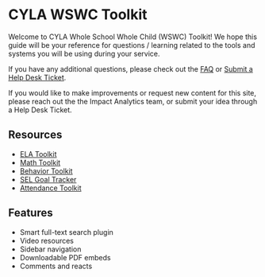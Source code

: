 # CYLA WSWC Toolkit

Welcome to CYLA Whole School Whole Child (WSWC) Toolkit! We hope this guide will be your reference for questions / learning related to the tools and systems you will be using during your service.

If you have any additional questions, please check out the [FAQ](faq.md) or [Submit a Help Desk Ticket](https://cityyear.sharepoint.com/teams/lax/SitePages/CYLA%20Help%20Desk.aspx).

If you would like to make improvements or request new content for this site, please reach out the the Impact Analytics team, or submit your idea through a Help Desk Ticket.

## Resources

- [ELA Toolkit](ela.md)
- [Math Toolkit](math.md)
- [Behavior Toolkit](behavior.md)
- [SEL Goal Tracker](https://cityyear.sharepoint.com/teams/lax/SitePages/SELgoal.aspx)
- [Attendance Toolkit](attendance.md)


## Features
- Smart full-text search plugin
- Video resources
- Sidebar navigation
- Downloadable PDF embeds
- Comments and reacts 
